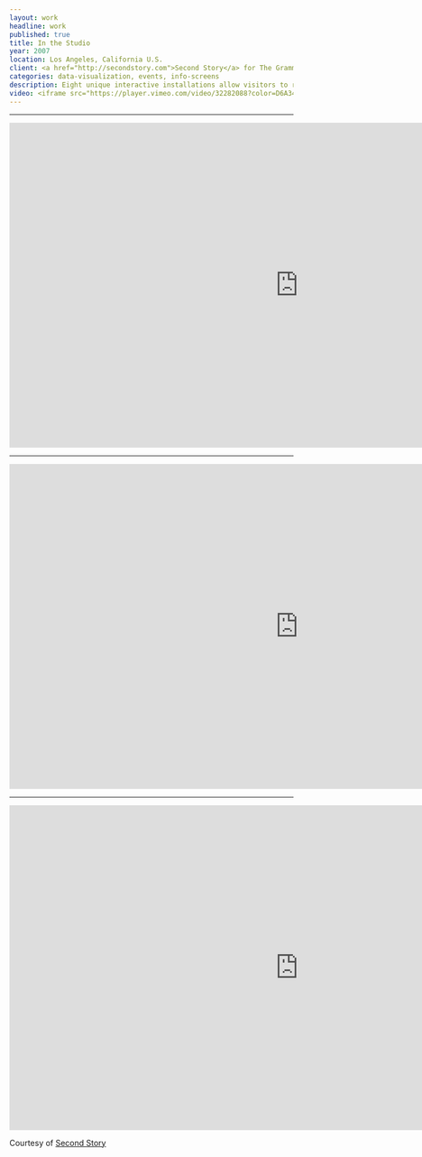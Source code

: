 ```yaml
---
layout: work
headline: work
published: true
title: In the Studio
year: 2007
location: Los Angeles, California U.S.
client: <a href="http://secondstory.com">Second Story</a> for The Grammy Museum
categories: data-visualization, events, info-screens
description: Eight unique interactive installations allow visitors to record, re-mix, master and mix music with guidance from renowned producers and engineers
video: <iframe src="https://player.vimeo.com/video/32282088?color=D6A34B" width="1024" height="576" frameborder="0" webkitallowfullscreen mozallowfullscreen allowfullscreen></iframe>
---
```


<hr/>
<iframe src="https://player.vimeo.com/video/32282082?color=D6A34B" width="1024" height="576" frameborder="0" webkitallowfullscreen mozallowfullscreen allowfullscreen></iframe>

<hr/>
<iframe src="https://player.vimeo.com/video/32282110?color=D6A34B" width="1024" height="576" frameborder="0" webkitallowfullscreen mozallowfullscreen allowfullscreen></iframe>

<hr/>
<iframe src="https://player.vimeo.com/video/32282070?color=D6A34B" width="1024" height="576" frameborder="0" webkitallowfullscreen mozallowfullscreen allowfullscreen></iframe>
<p>Courtesy of <a href="https://vimeo.com/secondstory">Second Story</a></p>
